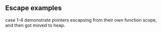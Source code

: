 ## Escape examples

case 1-4 demonstrate pointers escapsing from their own function scope, and then got moved to heap.